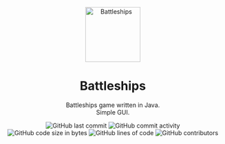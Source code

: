 <div align="center">
  <img src="https://github.com/MatejMrozek/Battleships/blob/master/src/main/resources/assets/icon.png?raw=true" alt="Battleships" width="128" height="128">
</div>

<h1 align="center">
  Battleships
</h1>

<p align="center">
    Battleships game written in Java.<br>
    Simple GUI.
</p>

<div align="center">
    <img src="https://img.shields.io/github/last-commit/MatejMrozek/Battleships" alt="GitHub last commit"/>
    <img src="https://img.shields.io/github/commit-activity/w/MatejMrozek/Battleships" alt="GitHub commit activity"/>
    <br>
    <img src="https://img.shields.io/github/languages/code-size/MatejMrozek/Battleships" alt="GitHub code size in bytes"/>
    <img src="https://tokei.rs/b1/github/MatejMrozek/Battleships" alt="GitHub lines of code"/>
    <img src="https://img.shields.io/github/contributors/MatejMrozek/Battleships" alt="GitHub contributors"/>
</div>

